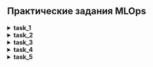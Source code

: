 ## Практические задания MLOps

<details><summary><b>task_1</b></summary>

Цель: из "подручных средств" создать простейший конвейер для автоматизации работы с моделью машинного обучения. Отдельные этапы конвейера машинного обучения описываются в разных python-скриптах, которые потом соединяются с помощью bash-скрипта.

Для удобства развертывания иммется файл "requirements.txt", содержащий перечень необходимых пактов, подлежащих установке.

Установка необходимых пакетов осуществляется из корневого каталога "MLOps_one_task/" командой в терминале ```pip install -r requirements.txt```.

Этапы контейнера для автоматизации работы с моделью машинного обучения:
1. data_creation.py позволяет создать случайный набор данных пациентов с их показателями. В результаты данные разделены на тестовую и обучающую выборку, сохраняются файлы в директории train и test.
    - в качестве целевой переменной выбран признак "status" - где 0 - не выжил пациент, 1 - выжил
    - остальные признаки: пульс, давление, температура, возраст и id пациента
    - добавлены шумы в признаки: temperature и pressure
2. model_preprocessing.py выполняет предобработку данных с помощью sklearn.preprocessing.StandardScaler.
3. model_preparation.py создает и обучает модель машинного обучения RandomForestClassifier на построенных данных из папки «train».
4. model_testing.py проверяет модель машинного обучения на построенных данных из папки «test».
5. pipeline.sh последовательно запускает все python-скрипты. Для запуска введите команду в терминале из корневого каталога ```./task_1/pipeline.sh```.

Результаты на обучающей выборке:
```
Accuracy: 0.9833333333333333
Classification Report:
               precision    recall  f1-score   support

           0       0.98      0.99      0.99       243
           1       0.99      0.97      0.98       177

    accuracy                           0.98       420
   macro avg       0.98      0.98      0.98       420
weighted avg       0.98      0.98      0.98       420
```

Результаты на тестовой выборке:
```
Accuracy: 0.9688888888888889
Classification Report:
               precision    recall  f1-score   support

           0       0.96      0.98      0.97       511
           1       0.98      0.95      0.96       389

    accuracy                           0.97       900
   macro avg       0.97      0.97      0.97       900
weighted avg       0.97      0.97      0.97       900
```
</details>

<details><summary><b>task_2</b></summary>

Этапы контейнера для автоматизации работы с моделью машинного обучения:
1. data_creation.py позволяет создать случайный набор данных пациентов с их показателями. В результаты данные разделены на тестовую и обучающую выборку, сохраняются файлы в директории train и test.
    - в качестве целевой переменной выбран признак "status" - где 0 - не выжил пациент, 1 - выжил
    - остальные признаки: пульс, давление, температура, возраст и id пациента
    - добавлены шумы в признаки: temperature и pressure
2. model_preprocessing.py выполняет предобработку данных с помощью sklearn.preprocessing.StandardScaler.
3. model_preparation.py создает и обучает модель машинного обучения RandomForestClassifier на построенных данных из папки «train».
4. model_testing.py проверяет модель машинного обучения на построенных данных из папки «test».
5. Jenkinsfile позволяет позволяет автоматически создать процесс сборки pipeline. На этом этапе производится создание виртуального окружения, его активация, установка зависимостей, запуск скриптов python пункты 1-4.
</details>

<details><summary><b>task_3</b></summary>

Этапы контейнера для автоматизации работы с моделью машинного обучения:
1. data_creation.py позволяет создать случайный набор данных пациентов с их показателями. В результаты данные разделены на тестовую и обучающую выборку, сохраняются файлы в директории train и test.
    - в качестве целевой переменной выбран признак "status" - где 0 - не выжил пациент, 1 - выжил
    - остальные признаки: пульс, давление, температура, возраст и id пациента
    - добавлены шумы в признаки: temperature и pressure
2. model_preprocessing.py выполняет предобработку данных с помощью sklearn.preprocessing.StandardScaler.
3. model_preparation.py создает и обучает модель машинного обучения RandomForestClassifier на построенных данных из папки «train».
4. model_testing.py проверяет модель машинного обучения на построенных данных из папки «test».
5. pipeline.sh последовательно запускает все python-скрипты. Для запуска введите команду в терминале из корневого каталога.
6. model_testing.py позволяет пользователю загрузить файл .csv c тестовыми данными через веб-приложение Streamlit и получить прогноз.

В Dockerfile содержится описание процесса создания образа Docker для запуска приложения на Streamlit, используя Python 3.12.2 в минимальной версии образа (python:3.12.2-slim).
docker-compose.yml описывает конфигурацию для запуска сервиса с использованием Docker Compose.

Для сборки и запуска понадобится выполнить команды находясь в директории /task_3:
```commandline
docker-compose build
docker-compose up
```
Или из [репозитория](https://hub.docker.com/r/evzvereva/task_3) hub.docker.com выполнить команду:
```commandline
docker pull evzvereva/task_3
```
</details>

<details><summary><b>task_4</b></summary>

В директории datasets:
1. titanic.py позволяет получить данные о пассажирах «Титаника» и сохранить в файл titanic.csv.
2. update_nan_age_titanic.py создает новую версию датасета, в котором пропущенные (nan) значения в поле "Age" будут заполнены средним значением.
3. one_hot_encod_sex_titanic.py создает новый признак "Sex_enc" с использованием one-hot-encoding для строкового признака "Пол" (“Sex”)
4. Техническая информация:
   - Коммиты:
   ```
   (.venv) evzvereva@Ubuntu:~/PycharmProjects/MLOps$ git log --oneline
   7b40171 (HEAD -> task_4) Update task_4/datasets.dvc
   cf27d54 Add new column "Sex_enc"
   753986a Update git add task_4/datasets.dvc
   bc95a22 Add replace value nan in column "Age" on mean
   e92fb1a Google Disk was added as remote datasets folder
   a6d7e7c Put datasets under control
   75d2028 Add load data titanic
   16b9e1d Init dvc
   ```
   - Переключение между версиями и сохранение изменений на примере следующего коммита
   ```
   git checkout bc95a22
   dvc pull -r datasets  
   ```
   - Возвращение к актуальной версии:
   ```
   git checkout task_4
   dvc pull -r datasets
   ```
</details>

<details><summary><b>task_5</b></summary>

1. Созданы три датасета с "качественными данными", на которых обучается модель линейной регрессии. Четвёртый датасет с шумом.
2. Проведено тестирование работы модели на разных датасетах с использованием Pytest, анализируя качество предсказания, обнаружение проблемы на датасете с шумами.
</details>